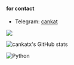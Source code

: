 #### for contact



- Telegram: [cankat](https://t.me/cankat)



![](https://komarev.com/ghpvc/?username=cankatx)

![cankatx's GitHub stats](https://github-readme-stats.vercel.app/api?username=cankatx&amp;show_icons=true&amp;theme=dark#gh-dark-mode-only)

![Python](https://img.shields.io/badge/Python-14354C?style=for-the-badge&logo=python&logoColor=white)



